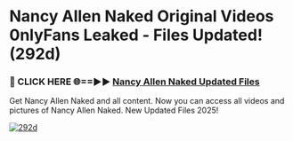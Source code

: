 # Nancy Allen Naked Original Videos 0nlyFans Leaked - Files Updated! (292d)

<h3>🔴 CLICK HERE 🌐==►► <a href="https://tinyurl.com/yckcrads" rel="nofollow">Nancy Allen Naked Updated Files</a></h3>

Get Nancy Allen Naked and all content. Now you can access all videos and pictures of Nancy Allen Naked. New Updated Files 2025!

[![292d](https://i.imgur.com/hpKpOFt.gif)](https://tinyurl.com/yckcrads)
